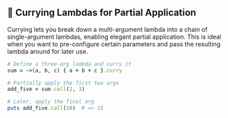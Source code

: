 ## 🧩 Currying Lambdas for Partial Application
Currying lets you break down a multi-argument lambda into a chain of single-argument lambdas, enabling elegant partial application. This is ideal when you want to pre-configure certain parameters and pass the resulting lambda around for later use.

```ruby
# Define a three-arg lambda and curry it
sum = ->(a, b, c) { a + b + c }.curry

# Partially apply the first two args
add_five = sum.call(2, 3)

# Later, apply the final arg
puts add_five.call(10)  # => 15
```